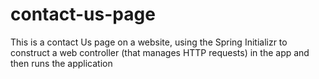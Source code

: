 # contact-us-page
This is a contact Us page on a website, using the Spring Initializr to construct a web controller (that manages HTTP requests) in the app and then runs the application
